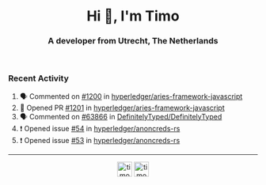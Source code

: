 <h1 align="center">Hi 👋, I'm Timo</h1>
<h3 align="center">A developer from Utrecht, The Netherlands</h3>
<br/>
<!-- https://github.com/rahuldkjain/github-profile-readme-generator --!>

<!--  <p align="left"><img src="https://github-readme-stats.vercel.app/api?username=timoglastra&show_icons=true&count_private=true&" alt="timoglastra" /></p> --!>

<!--
Github language stats
<p align="left"><img src="https://github-readme-stats.vercel.app/api/top-langs/?username=timoglastra&layout=compact" alt="timoglastra" /><p>
-->

<!-- Codestats language stats -->
<!-- <p align="left"><img src="https://codestats-readme.vercel.app/api/top-langs/?username=timoglastra&layout=compact&language_count=12" alt="timoglastra" /><p>    --!>
  
<h3>Recent Activity</h3>

<!--START_SECTION:activity-->
1. 🗣 Commented on [#1200](https://github.com/hyperledger/aries-framework-javascript/issues/1200) in [hyperledger/aries-framework-javascript](https://github.com/hyperledger/aries-framework-javascript)
2. 💪 Opened PR [#1201](https://github.com/hyperledger/aries-framework-javascript/pull/1201) in [hyperledger/aries-framework-javascript](https://github.com/hyperledger/aries-framework-javascript)
3. 🗣 Commented on [#63866](https://github.com/DefinitelyTyped/DefinitelyTyped/issues/63866) in [DefinitelyTyped/DefinitelyTyped](https://github.com/DefinitelyTyped/DefinitelyTyped)
4. ❗️ Opened issue [#54](https://github.com/hyperledger/anoncreds-rs/issues/54) in [hyperledger/anoncreds-rs](https://github.com/hyperledger/anoncreds-rs)
5. ❗️ Opened issue [#53](https://github.com/hyperledger/anoncreds-rs/issues/53) in [hyperledger/anoncreds-rs](https://github.com/hyperledger/anoncreds-rs)
<!--END_SECTION:activity-->

---

<p align="center">
<a href="https://twitter.com/timoglastra" target="blank"><img align="center" src="https://cdn.jsdelivr.net/npm/simple-icons@3.0.1/icons/twitter.svg" alt="timoglastra" height="30" width="30" /></a>
<a href="https://linkedin.com/in/timoglastra" target="blank"><img align="center" src="https://cdn.jsdelivr.net/npm/simple-icons@3.0.1/icons/linkedin.svg" alt="timoglastra" height="30" width="30" /></a>
</p>



